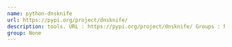 ```yaml
---
name: python-dnsknife
url: https://pypi.org/project/dnsknife/
description: tools. URL : https://pypi.org/project/dnsknife/ Groups : None
group: None
---
```

